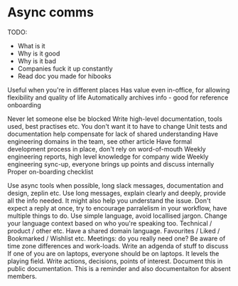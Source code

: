 # Async comms
TODO:
- What is it
- Why is it good
- Why is it bad
- Companies fuck it up constantly
- Read doc you made for hibooks

Useful when you're in different places
Has value even in-office, for allowing flexibility and quality of life
Automatically archives info - good for reference onboarding

Never let someone else be blocked
Write high-level documentation, tools used, best practises etc. You don't want it to have to change
Unit tests and documentation  help compensate for lack of shared understanding
Have engineering domains in the team, see other article
Have formal development process in place, don't rely on word-of-mouth
Weekly engineering reports, high level knowledge for company wide
Weekly engineering sync-up, everyone brings up points and discuss internally
Proper on-boarding checklist

Use async tools when possible, long slack messages, documentation and design, zeplin etc.
Use long messages, explain clearly and deeply, provide all the info needed. It might also help you understand the issue.
Don't expect a reply at once, try to encourage parralelism in your workflow, have multiple things to do.
Use simple language, avoid locallised jargon.
Change your language context based on who you're speaking too. Technical / product / other etc.
Have a shared domain language. Favourites / Liked / Bookmarked / Wishlist etc.
Meetings: do you really need one?
Be aware of time zone differences and work-loads.
Write an adgenda of stuff to discuss
If one of you are on laptops, everyone should be on laptops. It levels the playing field.
Write actions, decisions, points of interest. Document this in public documentation. This is a reminder and also documentaiton for absent members.